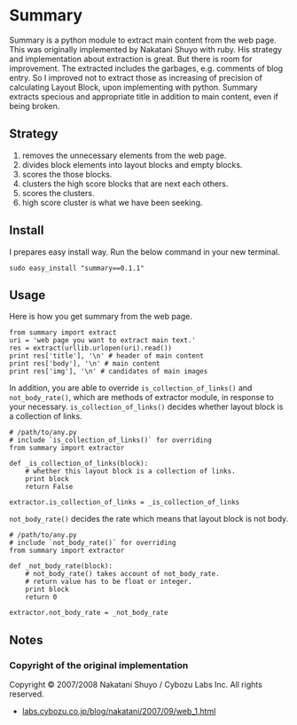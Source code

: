 Summary
=======

Summary is a python module to extract main content from the web page. 
This was originally implemented by Nakatani Shuyo with ruby. 
His strategy and implementation about extraction is great. But there is room for improvement. 
The extracted includes the garbages, e.g. comments of blog entry. 
So I improved not to extract those as increasing of precision of calculating Layout Block, upon implementing with python. 
Summary extracts specious and appropriate title in addition to main content, even if being broken.


## Strategy

1. removes the unnecessary elements from the web page.
2. divides block elements into layout blocks and empty blocks.
3. scores the those blocks.
4. clusters the high score blocks that are next each others.
5. scores the clusters.
6. high score cluster is what we have been seeking. 


## Install

I prepares easy install way. Run the below command in your new terminal.

```
sudo easy_install "summary==0.1.1"
```

## Usage

Here is how you get summary from the web page.

```
from summary import extract
uri = 'web page you want to extract main text.'
res = extract(urllib.urlopen(uri).read())
print res['title'], '\n' # header of main content
print res['body'], '\n' # main content
print res['img'], '\n' # candidates of main images
```

In addition, you are able to override `is_collection_of_links()` and 
`not_body_rate()`, which are methods of extractor module, in response to your necessary. 
`is_collection_of_links()` decides whether layout block is a collection of links.

```
# /path/to/any.py
# include `is_collection_of_links()` for overriding
from summary import extractor

def _is_collection_of_links(block):
    # whether this layout block is a collection of links.
    print block
    return False

extractor.is_collection_of_links = _is_collection_of_links
```

`not_body_rate()` decides the rate which means that layout block is not body.

```
# /path/to/any.py
# include `not_body_rate()` for overriding
from summary import extractor

def _not_body_rate(block):
    # not_body_rate() takes account of not_body_rate.
    # return value has to be float or integer.
    print block
    return 0

extractor.not_body_rate = _not_body_rate
```

## Notes

### Copyright of the original implementation

Copyright © 2007/2008 Nakatani Shuyo / Cybozu Labs Inc. All rights reserved.

* [labs.cybozu.co.jp/blog/nakatani/2007/09/web_1.html](http://labs.cybozu.co.jp/blog/nakatani/2007/09/web_1.html)
